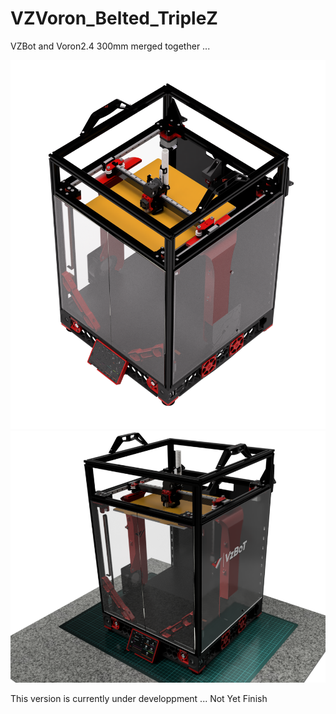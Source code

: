 # VZVoron_Belted_TripleZ
 VZBot and Voron2.4 300mm merged together ...

 ![plot](./PICTURES/VZTrident_Belted_TripleZ_Assembly_2022-Nov-13.png)
 ![plot](./PICTURES/VZTrident_Belted_TripleZ_Assembly_2022-Nov-13_06-37-01AM-000_CustomizedView21609202370.png)


 This version is currently under developpment ... Not Yet Finish
